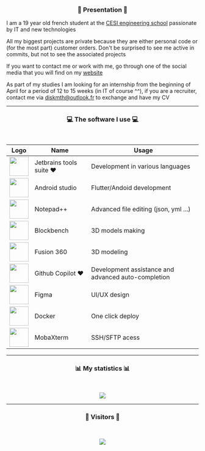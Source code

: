 ### <p align="center">👾  Presentation  👾</p>

I am a 19 year old french student at the [CESI engineering school](https://cesi.fr) passionate by IT and new technologies

All my biggest projects are private because they are either personal code or (for the most part) customer orders. Don't be surprised to see me active in commits, but not to see the associated projects

If you want to contact me or work with me, go through one of the social media that you will find on my [website](https://diskmth.fr)

As part of my studies I am looking for an internship from the beginning of April for a period of 12 to 15 weeks (in IT of course ^^), if you are a recruiter, contact me via [diskmth@outlook.fr](mailto:diskmth@outlook.fr) to exchange and have my CV

-----

### <p align="center">💻 The software I use 💻</p>

<br/>

<div align="center">

| Logo                                                                                                                                                                | Name                            | Usage                                                 |
|---------------------------------------------------------------------------------------------------------------------------------------------------------------------|---------------------------------|-------------------------------------------------------|
| <img align="center" width="50px" src="https://www.lizhi.io/wp-content/uploads/2020/03/jetbrains_all.png" />                                                         | Jetbrains tools suite ❤️        | Development in various languages                      |
| <img align="center" width="50px" src= "https://developer.android.com/studio/images/studio-icon-preview.svg" />                                                      | Android studio                   | Flutter/Andoid development                                    |
| <img align="center" width="50px" src="https://findicons.com/files/icons/2561/1st_mx_is_4c/256/notepad.png" />                                                       | Notepad++                       | Advanced file editing (json, yml ...)                 |
| <img align="center" width="50px" src="https://upload.wikimedia.org/wikipedia/commons/6/6d/Blockbench_icon.png" />                                                   | Blockbench                      | 3D models making                                      |
| <img align="center" width="50px" src="https://encrypted-tbn0.gstatic.com/images?q=tbn:ANd9GcQEOTRKxvF8uFu0G5pjFqfKNfU9OcqA5fo37g&usqp=CAU" />                       | Fusion 360 | 3D modeling                                           |
| <img align="center" width="50px" src="https://miro.medium.com/max/700/0*oRRpMJ9XqkRnYLhW.png" />                                                                    | Github Copilot ❤️              | Development assistance and advanced auto-completion   |
| <img align="center" width="50px" src="https://static-s.aa-cdn.net/img/gp/20600007413816/efwNlvQ3pch_-hZ9xeHf6YF-f_rHzQQo21IVevPLOxpzSVfxuVKom2_7C6axFbC-3rU?v=1" /> | Figma                           | UI/UX design                                          |
| <img align="center" width="50px" src="https://www.vhv.rs/dpng/d/57-571004_docker-logo-hd-png-download.png" />                                                        | Docker                       | One click deploy                                       |
| <img align="center" width="50px" src="https://taiwebs.com/upload/icons/mobaxterm-professional220-220.jpg" />                                                        | MobaXterm                       | SSH/SFTP acess                                        |
   
</div>

-----

### <p align="center">📊  My statistics  📊</p>
<br/>
<p align="center">
   <img align ="center" src="https://github-readme-stats-eight-theta.vercel.app/api?username=Disk-MTH&show_icons=true&count_private=true&include_all_commits=true&title_color=FF0000&text_color=9B0101&icon_color=ED9A09&bg_color=000d&hide_border=true&custom_title=Test"/>
</p>

-----

### <p align="center">👀  Visitors  👀</p>
<br/>
<p align="center">
   <img src="https://profile-counter.glitch.me/Disk-MTH/count.svg" />
</p>
